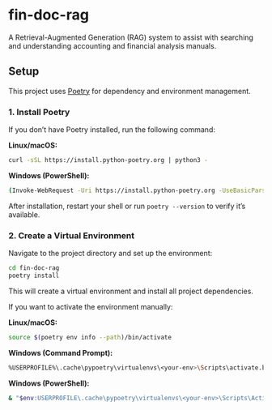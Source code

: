 # fin-doc-rag

A Retrieval-Augmented Generation (RAG) system to assist with searching and understanding accounting and financial analysis manuals.

## Setup

This project uses [Poetry](https://python-poetry.org/) for dependency and environment management.

### 1. Install Poetry

If you don’t have Poetry installed, run the following command:

**Linux/macOS:**
```bash
curl -sSL https://install.python-poetry.org | python3 -
```

**Windows (PowerShell):**
```bash
(Invoke-WebRequest -Uri https://install.python-poetry.org -UseBasicParsing).Content | python -
```
After installation, restart your shell or run ```poetry --version``` to verify it’s available.

### 2. Create a Virtual Environment

Navigate to the project directory and set up the environment:

```bash
cd fin-doc-rag
poetry install
```
This will create a virtual environment and install all project dependencies.

If you want to activate the environment manually:

**Linux/macOS:**
```bash
source $(poetry env info --path)/bin/activate
```

**Windows (Command Prompt):**
```bash
%USERPROFILE%\.cache\pypoetry\virtualenvs\<your-env>\Scripts\activate.bat
```
**Windows (PowerShell):**
```bash
& "$env:USERPROFILE\.cache\pypoetry\virtualenvs\<your-env>\Scripts\Activate.ps1"
```